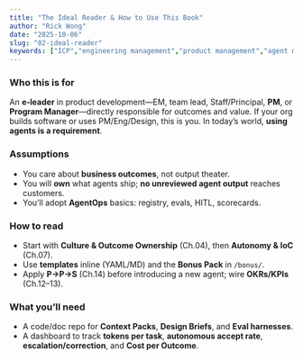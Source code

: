 ```yaml
---
title: "The Ideal Reader & How to Use This Book"
author: "Rick Wong"
date: "2025-10-06"
slug: "02-ideal-reader"
keywords: ["ICP","engineering management","product management","agent manager","AgentOps"]
---
```


### Who this is for
An **e‑leader** in product development—EM, team lead, Staff/Principal, **PM**, or **Program Manager**—directly responsible for outcomes and value. If your org builds software or uses PM/Eng/Design, this is you. In today’s world, **using agents is a requirement**.

### Assumptions
- You care about **business outcomes**, not output theater.
- You will **own** what agents ship; **no unreviewed agent output** reaches customers.
- You’ll adopt **AgentOps** basics: registry, evals, HITL, scorecards.

### How to read
- Start with **Culture & Outcome Ownership** (Ch.04), then **Autonomy & IoC** (Ch.07).
- Use **templates** inline (YAML/MD) and the **Bonus Pack** in `/bonus/`.
- Apply **P→P→S** (Ch.14) before introducing a new agent; wire **OKRs/KPIs** (Ch.12–13).

### What you’ll need
- A code/doc repo for **Context Packs**, **Design Briefs**, and **Eval harnesses**.
- A dashboard to track **tokens per task**, **autonomous accept rate**, **escalation/correction**, and **Cost per Outcome**.
